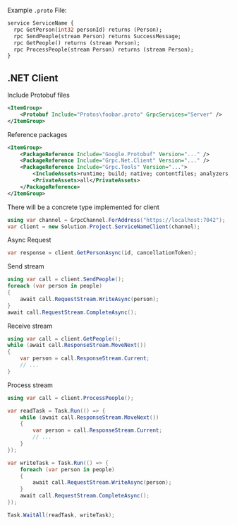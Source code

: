 Example `.proto` File:
```protobuf
service ServiceName {
  rpc GetPerson(int32 personId) returns (Person);
  rpc SendPeople(stream Person) returns SuccessMessage;
  rpc GetPeople() returns (stream Person);
  rpc ProcessPeople(stream Person) returns (stream Person);
}
```

## .NET Client

Include Protobuf files
```xml
<ItemGroup>
    <Protobuf Include="Protos\foobar.proto" GrpcServices="Server" />
</ItemGroup>
```

Reference packages
```xml
<ItemGroup>
	<PackageReference Include="Google.Protobuf" Version="..." />
	<PackageReference Include="Grpc.Net.Client" Version="..." />
	<PackageReference Include="Grpc.Tools" Version="...">
	    <IncludeAssets>runtime; build; native; contentfiles; analyzers; buildtransitive</IncludeAssets>
	    <PrivateAssets>all</PrivateAssets>
	</PackageReference>
</ItemGroup>
```

There will be a concrete type implemented for client
```csharp
using var channel = GrpcChannel.ForAddress("https://localhost:7042");
var client = new Solution.Project.ServiceNameClient(channel);
```

Async Request
```csharp
var response = client.GetPersonAsync(id, cancellationToken);
```

Send stream
```csharp
using var call = client.SendPeople();
foreach (var person in people)
{
    await call.RequestStream.WriteAsync(person);
}
await call.RequestStream.CompleteAsync();
```

Receive stream
```csharp
using var call = client.GetPeople();
while (await call.ResponseStream.MoveNext())
{
    var person = call.ResponseStream.Current;
    // ...
}
```

Process stream
```csharp
using var call = client.ProcessPeople();

var readTask = Task.Run(() => {
	while (await call.ResponseStream.MoveNext())
	{
	    var person = call.ResponseStream.Current;
	    // ...
	}
});

var writeTask = Task.Run(() => {
	foreach (var person in people)
	{
	    await call.RequestStream.WriteAsync(person);
	}
	await call.RequestStream.CompleteAsync();
});

Task.WaitAll(readTask, writeTask);
```
